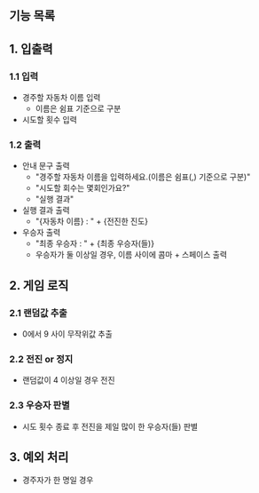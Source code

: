 ## 기능 목록

## 1. 입출력
### 1.1 입력
- 경주할 자동차 이름 입력
  - 이름은 쉼표 기준으로 구분
- 시도할 횟수 입력

### 1.2 출력
- 안내 문구 출력
  - "경주할 자동차 이름을 입력하세요.(이름은 쉼표(,) 기준으로 구분)"
  - "시도할 회수는 몇회인가요?"
  - "실행 결과"
- 실행 결과 출력
  - "{자동차 이름} : " + {전진한 진도}
- 우승자 출력
  - "최종 우승자 : " + {최종 우승자(들)}
  - 우승자가 둘 이상일 경우, 이름 사이에 콤마 + 스페이스 출력

## 2. 게임 로직
### 2.1 랜덤값 추출
- 0에서 9 사이 무작위값 추출

### 2.2 전진 or 정지
- 랜덤값이 4 이상일 경우 전진

### 2.3 우승자 판별
- 시도 횟수 종료 후 전진을 제일 많이 한 우승자(들) 판별



## 3. 예외 처리
- 경주자가 한 명일 경우